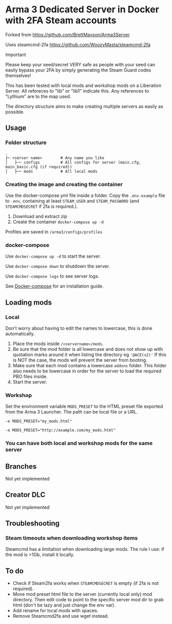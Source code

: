 # Arma 3 Dedicated Server in Docker with 2FA Steam accounts

Forked from https://github.com/BrettMayson/Arma3Server

Uses steamcmd-2fa https://github.com/WoozyMasta/steamcmd-2fa

> [!IMPORTANT]
> Please keep your seed/secret VERY safe as people with your seed can easily
> bypass your 2FA by simply generating the Steam Guard codes themselves!

This has been tested with local mods and workshop mods on a Liberation Server. All refereces to "lib" or "lib1" indicate this. Any references to "Lythium" are to the map used.

The directory structure aims to make creating multiple servers as easily as possible.

## Usage

### Folder structure
    .
    ├─ <server name>        # Any name you like
    │   ├── configs         # All configs for server (main.cfg, main_basic.cfg (if required))
    │   ├── mods            # All local mods
    

### Creating the image and creating the container
Use the docker-compose.yml file inside a folder.
Copy the `.env.example` file to `.env`, containing at least `STEAM_USER` and `STEAM_PASSWORD` (and `STEAMCMDSECRET` if 2fa is required.).

1. Download and extract zip
3. Create the container ```docker-compose up -d```

Profiles are saved in `/arma3/configs/profiles`

### docker-compose

Use `docker-compose up -d` to start the server.

Use `docker-compose down` to shutdown the server.

Use `docker-compose logs` to see server logs.

See [Docker-compose](https://docs.docker.com/compose/install/#install-compose) for an installation guide.


## Loading mods

### Local

Don't worry about having to edit the names to lowercase, this is done automatically.

1. Place the mods inside `/<servername>/mods`.
2. Be sure that the mod folder is all lowercase and does not show up with quotation marks around it when listing the directory eg `'@ACE(v2)'`
    If this is NOT the case, the mods will prevent the server from booting.
4. Make sure that each mod contains a lowercase `addons` folder. This folder also needs to be lowercase in order for the server to load the required PBO files inside.
5. Start the server.

### Workshop

Set the environment variable `MODS_PRESET` to the HTML preset file exported from the Arma 3 Launcher. The path can be local file or a URL.

`-e MODS_PRESET="my_mods.html"`

`-e MODS_PRESET="http://example.com/my_mods.html"`

### You can have both local and workshop mods for the same server
## Branches
Not yet implemented

## Creator DLC
Not yet implemented

## Troubleshooting

### Steam timeouts when downloading workshop items
Steamcmd has a limitation when downloading large mods. The rule I use: if the mod is >1Gb, install it locally.

## To do
- Check if Steam2fa works when `STEAMCMDSECRET` is empty (if 2fa is not required).
- Move mod preset html file to the server (currently local only) mod directory. Then edit code to point to the specific server mod dir to grab html (don't be lazy and just change the env var).
- Add rename for local mods with spaces.
- Remove Steamcmd2fa and use wget instead.
